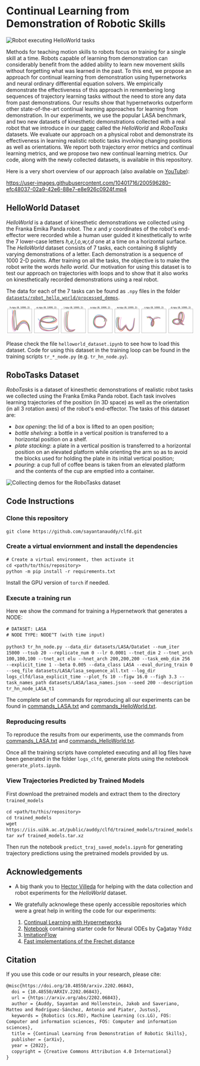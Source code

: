 # Continual Learning from Demonstration of Robotic Skills

![Robot executing HelloWorld tasks](videos_images/helloworld_robot.gif?raw=true "Robot executing HelloWorld tasks")

Methods for teaching motion skills to robots focus on training for a single skill at a time. Robots capable of learning from demonstration can considerably benefit from the added ability to learn new movement skills without forgetting what was learned in the past. To this end, we propose an approach for continual learning from demonstration using hypernetworks and neural ordinary differential equation solvers. We empirically demonstrate the effectiveness of this approach in remembering long sequences of trajectory learning tasks without the need to store any data from past demonstrations. Our results show that hypernetworks outperform other state-of-the-art continual learning approaches for learning from demonstration. In our experiments, we use the popular LASA benchmark, and two new datasets of kinesthetic demonstrations collected with a real robot that we introduce in our [paper](https://arxiv.org/abs/2202.06843) called the *HelloWorld* and *RoboTasks* datasets. We evaluate our approach on a physical robot and demonstrate its effectiveness in learning realistic robotic tasks involving changing positions as well as orientations. We report both trajectory error metrics and continual learning metrics, and we propose two new continual learning metrics. Our code, along with the newly collected datasets, is available in this repository.

Here is a very short overview of our approach (also available on [YouTube](https://youtu.be/0gdIImIBnXc)):

https://user-images.githubusercontent.com/10401716/200596280-efc48037-02a9-42e6-88e7-e8e926c0924f.mp4

## HelloWorld Dataset
*HelloWorld* is a dataset of kinesthetic demonstrations we collected using the Franka Emika Panda robot. The *x* and *y* coordinates of the robot's end-effector were recorded while a human user guided it kinesthetically to write the 7 lower-case letters *h,e,l,o,w,r,d* one at a time on a horizontal surface. The *HelloWorld* dataset  consists of 7 tasks, each containing 8 slightly varying demonstrations of a letter. Each demonstration is a sequence of 1000 2-D points. After training on all the tasks, the objective is to make the robot write the words *hello world*. Our motivation for using this dataset is to test our approach on trajectories with loops and to show that it also works on kinesthetically recorded demonstrations using a real robot.

The data for each of the 7 tasks can be found as `.npy` files in the folder [`datasets/robot_hello_world/processed_demos`](datasets/robot_hello_world/processed_demos).

![HelloWorld_dataset](videos_images/HelloWorld_dataset.svg?raw=true "HelloWorld_dataset")

Please check the file `helloworld_dataset.ipynb` to see how to load this dataset. Code for using this dataset in the training loop can be found in the training scripts `tr_*_node.py` (e.g. `tr_hn_node.py`).

## RoboTasks Dataset
*RoboTasks* is a dataset of kinesthetic demonstrations of realistic robot tasks we collected using the Franka Emika Panda robot. Each task involves learning trajectories of the position (in 3D space) as well as the orientation (in all 3 rotation axes) of the robot's end-effector. The tasks of this dataset are: 
- *box opening*: the lid of a box is lifted to an open position;
- *bottle shelving*: a bottle in a vertical position is transferred to a horizontal position on a shelf.
- *plate stacking*: a plate in a vertical position is transferred to a horizontal position on an elevated platform while orienting the arm so as to avoid the blocks used for holding the plate in its initial vertical position;
- *pouring*: a cup full of coffee beans is taken from an elevated platform and the contents of the cup are emptied into a container.

![Collecting demos for the RoboTasks dataset](videos_images/robotasks_cropped.gif?raw=true "Collecting demos for the RoboTasks dataset")

## Code Instructions

### Clone this repository
```
git clone https://github.com/sayantanauddy/clfd.git
```

### Create a virtual enviornment and install the dependencies

```
# Create a virtual environment, then activate it
cd <path/to/this/repository>
python -m pip install -r requirements.txt
```
Install the GPU version of `torch` if needed.

### Execute a training run

Here we show the command for training a Hypernetwork that generates a NODE:
```
# DATASET: LASA
# NODE TYPE: NODE^T (with time input)

python3 tr_hn_node.py --data_dir datasets/LASA/DataSet --num_iter 15000 --tsub 20 --replicate_num 0 --lr 0.0001 --tnet_dim 2 --tnet_arch 100,100,100 --tnet_act elu --hnet_arch 200,200,200 --task_emb_dim 256 --explicit_time 1 --beta 0.005 --data_class LASA --eval_during_train 0 --seq_file datasets/LASA/lasa_sequence_all.txt --log_dir logs_clfd/lasa_explicit_time --plot_fs 10 --figw 16.0 --figh 3.3 --task_names_path datasets/LASA/lasa_names.json --seed 200 --description tr_hn_node_LASA_t1
```
The complete set of commands for reproducing all our experiments can be found in [commands_LASA.txt](https://github.com/sayantanauddy/clfd/blob/main/commands_LASA.txt) and [commands_HelloWorld.txt](https://github.com/sayantanauddy/clfd/blob/main/commands_HelloWorld.txt).


### Reproducing results
To reproduce the results from our experiments, use the commands from [commands_LASA.txt](https://github.com/sayantanauddy/clfd/blob/main/commands_LASA.txt) and [commands_HelloWorld.txt](https://github.com/sayantanauddy/clfd/blob/main/commands_HelloWorld.txt). 

Once all the training scripts have completed executing and all log files have been generated in the folder `logs_clfd`, generate plots using the notebook `generate_plots.ipynb`.

### View Trajectories Predicted by Trained Models

First download the pretrained models and extract them to the directory `trained_models`
```
cd <path/to/this/repository>
cd trained_models
wget https://iis.uibk.ac.at/public/auddy/clfd/trained_models/trained_models.tar.xz
tar xvf trained_models.tar.xz
```

Then run the notebook `predict_traj_saved_models.ipynb` for generating trajectory predictions using the pretrained models provided by us.

## Acknowledgements

- A big thank you to [Hector Villeda](https://iis.uibk.ac.at/people) for helping with the data collection and robot experiments for the *HelloWorld* dataset.

- We gratefully acknowlege these openly accessible repositories which were a great help in writing the code for our experiments:

    1. [Continual Learning with Hypernetworks](https://github.com/chrhenning/hypercl)
    2. [Notebook](https://colab.research.google.com/drive/1ygdXFuih_0sLA2HosQkaVQOA9v6BMSdj?usp=sharing) containing starter code for Neural ODEs by Çağatay Yıldız
    3. [ImitationFlow](https://github.com/TheCamusean/iflow)
    4. [Fast implementations of the Frechet distance](https://github.com/joaofig/discrete-frechet)

## Citation

If you use this code or our results in your research, please cite:

```
@misc{https://doi.org/10.48550/arxiv.2202.06843,
  doi = {10.48550/ARXIV.2202.06843},
  url = {https://arxiv.org/abs/2202.06843},
  author = {Auddy, Sayantan and Hollenstein, Jakob and Saveriano, Matteo and Rodríguez-Sánchez, Antonio and Piater, Justus},
  keywords = {Robotics (cs.RO), Machine Learning (cs.LG), FOS: Computer and information sciences, FOS: Computer and information sciences},
  title = {Continual Learning from Demonstration of Robotic Skills},
  publisher = {arXiv},
  year = {2022},
  copyright = {Creative Commons Attribution 4.0 International}
}
```
